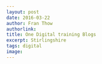 ```yaml
---
layout: post
date: 2016-03-22
author: Fran Thow
authorlink: 
title: One Digital training Blogs
excerpt: Stirlingshire
tags: digital
image: 
---
```


